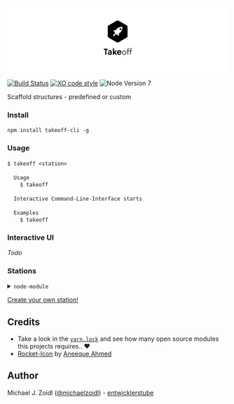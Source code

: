 ![Takeoff](repo-banner.png)

[![Build Status](https://travis-ci.org/entwicklerstube/takeoff.svg?branch=master)](https://travis-ci.org/entwicklerstube/takeoff)
[![XO code style](https://img.shields.io/badge/code_style-XO-5ed9c7.svg)](https://github.com/sindresorhus/xo)
![Node Version 7](https://img.shields.io/badge/node-v7-green.svg)

Scaffold structures - predefined or custom

### Install
```
npm install takeoff-cli -g
```

### Usage
```
$ takeoff <station>

  Usage
    $ takeoff

  Interactive Command-Line-Interface starts

  Examples
    $ takeoff
```

### Interactive UI
_Todo_


### Stations
<p><details>
<summary><code>node-module</code></summary>

**Contains**
- `README.md`
- `package.json`
- `index.js`
- `license` (choose between mit, gnu or apache)
- `babel` _optional_
- `git-init` _optional_
- `create project folder` _optional_
- `mocha` _optional_
- `ava` _optional_
- `xo` _optional_
- `standard` _optional_
- `travis.yml` _optional_

</details></p>

[Create your own station!](https://github.com/entwicklerstube/takeoff/wiki/Create-a-station)

## Credits
- Take a look in the [`yarn.lock`](https://github.com/entwicklerstube/takeoff/blob/master/yarn.lock) and see how many open source modules this projects requires.. :heart:
- [Rocket-Icon](https://thenounproject.com/search/?q=rocket&i=865894) by [Aneeque Ahmed](https://thenounproject.com/aneeque/)

## Author

Michael J. Zoidl ([@michaelzoidl](https://twitter.com/michaelzoidl)) - [entwicklerstube](https://entwicklerstube.com)
